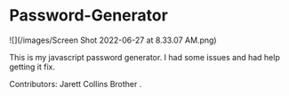 # Password-Generator
![](/images/Screen Shot 2022-06-27 at 8.33.07 AM.png)

This is my javascript password generator. I had some issues and had help getting it fix.

Contributors:
Jarett Collins Brother .